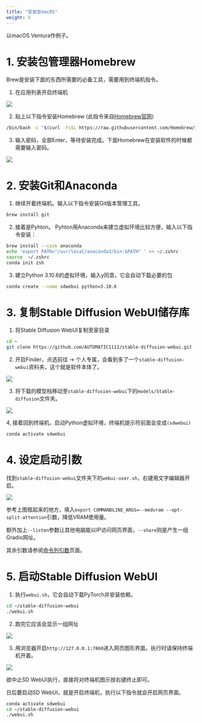 ```yaml
---
title: "安装至macOS"
weight: 5
---
```


以macOS Ventura作例子。


# 1. 安装包管理器Homebrew

Brew是安装下面的东西所需要的必备工具，需要用到终端机指令。

1. 在应用列表开启终端机

![](/posts/stable-diffusion-webui-manuals/images/MKYNa6u.avif)

2. 贴上以下指令安装Homebrew (此指令来自[Homebrew官网](https://brew.sh/index_zh-tw))
```bash
/bin/bash -c "$(curl -fsSL https://raw.githubusercontent.com/Homebrew/install/HEAD/install.sh)"
```

3. 输入密码，全部Enter，等待安装完成。下面Homebrew在安装软件的时候都需要输入密码。

![](/posts/stable-diffusion-webui-manuals/images/BvkF63l.avif)


# 2. 安装Git和Anaconda

1. 继续开着终端机。输入以下指令安装Git版本管理工具。
```bash
brew install git
```


2. 接着是Pyhton。 Pyhton用Anaconda来建立虚拟环境比较方便，输入以下指令安装：
```bash
brew install --cask anaconda
echo 'export PATH="/usr/local/anaconda3/bin:$PATH" ' >> ~/.zshrc
source  ~/.zshrc
conda init zsh
```

3.  建立Python 3.10.6的虚拟环境，输入y同意，它会自动下载必要的包

```bash
conda create --name sdwebui python=3.10.6
```


# 3. 复制Stable Diffusion WebUI储存库

1. 将Stable Diffusion WebUI复制至家目录
```bash
cd ~
git clone https://github.com/AUTOMATIC1111/stable-diffusion-webui.git
```

2. 开启Finder，点选前往 → 个人专属，会看到多了一个`stable-diffusion-webui`资料夹，这个就是软件本体了。

![](/posts/stable-diffusion-webui-manuals/images/xPSMOZa.avif)

3. 将下载的模型档移动至`stable-diffusion-webui`下的`models/Stable-diffusion`文件夹。

![](/posts/stable-diffusion-webui-manuals/images/XZvCmqn.avif)

4, 接着回到终端机，启动Python虚拟环境，终端机提示符前面会变成`(sdwebui)`
```bash
conda activate sdwebui
```


# 4. 设定启动引数

找到`stable-diffusion-webui`文件夹下的`webui-user.sh`，右键用文字编辑器开启。

![](/posts/stable-diffusion-webui-manuals/images/0nkVg73.avif)

参考上图框起来的地方，填入`export COMMANDLINE_ARGS=--medvram --opt-split-attention`引数，降低VRAM使用量。

额外加上`--listen`参数让其他电脑能以IP访问网页界面，`--share`则是产生一组Gradio网址。

其余引数请参阅[命令列引数](/posts/stable-diffusion-webui-manuals/installation/command-line-arguments-and-settings/)页面。


# 5. 启动Stable Diffusion WebUI

1. 执行`webui.sh`，它会自动下载PyTorch并安装依赖。
```bash
cd ~/stable-diffusion-webui
./webui.sh
```

2. 跑完它应该会显示一组网址

![](/posts/stable-diffusion-webui-manuals/images/vT6gVFu.avif)


3. 用浏览器开启`http://127.0.0.1:7860`进入网页图形界面。执行时请保持终端机开着。

![](/posts/stable-diffusion-webui-manuals/images/ZK9gSnP.avif)

欲中止SD WebUI执行，直接将对终端机图示按右键终止即可。

日后要启动SD WebUI，就是开启终端机，执行以下指令就会开启网页界面。
```bash
conda activate sdwebui
cd ~/stable-diffusion-webui
./webui.sh
```
